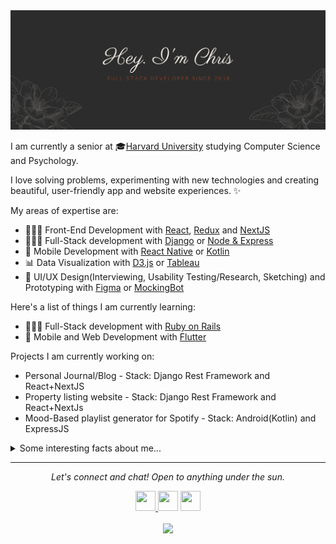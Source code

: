
<img src="Hey. I'm Chris (1).png" alt="Hero image">


I am currently a senior at 🎓[Harvard University](https://www.harvard.edu/) studying Computer Science and Psychology.

I love solving problems, experimenting with new technologies and creating beautiful, user-friendly app and website experiences. ✨

My areas of expertise are:
- 👩🏻‍💻 Front-End Development with [React](https://reactjs.org/), [Redux](https://react-redux.js.org/) and [NextJS](https://nextjs.org/)
- 👩🏻‍💻 Full-Stack development with [Django](https://www.djangoproject.com/) or [Node & Express](https://expressjs.com/)
- 📱 Mobile Development with [React Native](https://reactnative.dev/) or  [Kotlin](https://kotlinlang.org/)
- 📊 Data Visualization with [D3.js](https://d3js.org/) or [Tableau](https://www.tableau.com/)
- 🌹 UI/UX Design(Interviewing, Usability Testing/Research, Sketching) and Prototyping with [Figma](https://www.figma.com/) or [MockingBot](https://mockingbot.com/)


Here's a list of things I am currently learning:

- 👩🏻‍💻 Full-Stack development with [Ruby on Rails](https://rubyonrails.org/)
- 📱 Mobile and Web Development with [Flutter](https://flutter.dev/)

Projects I am currently working on:
- Personal Journal/Blog - Stack: Django Rest Framework and React+NextJS
- Property listing website - Stack: Django Rest Framework and React+NextJs
- Mood-Based playlist generator for Spotify - Stack: Android(Kotlin) and ExpressJS


<details>
  <summary>Some interesting facts about me...</summary>
  <br>
  <p><i>Here we go.... 🎶</i><p>
  
  - I love aeroplanes✈️ and anything to do with Aviation. 
  - I love video games 🎮. Current favorites: FIFA 20 and Red Dead Redemption 2.
  - My go to jams when coding: Afrobeats! Favorite: On the low - Burna Boy ⭐️
  - I love playing/watching soccer⚽ and rugby🏉 in my free time.
 
  ![My github stats](https://github-readme-stats.vercel.app/api?username=chrismunene&show_icons=true)
</details>

<hr>
<p align="center">
  <i>Let's connect and chat! Open to anything under the sun.</i>

  <p align="center">
    <a href="https://twitter.com/the_chrismunene" alt="Twitter">
    <img height="32" width="32" src="https://unpkg.com/simple-icons@v3/icons/twitter.svg" />
    </a>
    <a href="https://www.linkedin.com/in/chris-munene-kinyua/" alt="Linkedin"><img height="32" width="32" src="https://unpkg.com/simple-icons@v3/icons/linkedin.svg" /></a>
    <a href="mailto:munenechristoph@gmail.com" alt="Contact me"><img height="32" width="32" src="https://unpkg.com/simple-icons@v3/icons/gmail.svg" /></a>
  </p>

  <p align="center">
    <img align="center" src="https://visitor-badge.glitch.me/badge?page_id=chrismunene.visitor-badge">
  </p>
</p>
